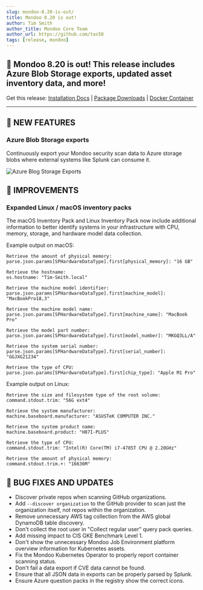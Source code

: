 ```yaml
---
slug: mondoo-8.20-is-out/
title: Mondoo 8.20 is out!
author: Tim Smith
author_title: Mondoo Core Team
author_url: https://github.com/tas50
tags: [release, mondoo]
---
```


## 🥳 Mondoo 8.20 is out! This release includes Azure Blob Storage exports, updated asset inventory data, and more!

Get this release: [Installation Docs](/cnspec/) | [Package Downloads](https://releases.mondoo.com/cnspec/) | [Docker Container](https://hub.docker.com/r/mondoo/cnspec)

---

## 🎉 NEW FEATURES

### Azure Blob Storage exports

Continuously export your Mondoo security scan data to Azure storage blobs where external systems like Splunk can consume it.

![Azure Blog Storage Exports](/img/releases/2023-07-25-mondoo-8.20-is-out/azure.png)

## 🧹 IMPROVEMENTS

### Expanded Linux / macOS inventory packs

The macOS Inventory Pack and Linux Inventory Pack now include additional information to better identify systems in your infrastructure with CPU, memory, storage, and hardware model data collection.

Example output on macOS:

```text
Retrieve the amount of physical memory:
parse.json.params[SPHardwareDataType].first[physical_memory]: "16 GB"

Retrieve the hostname:
os.hostname: "Tim-Smith.local"

Retrieve the machine model identifier:
parse.json.params[SPHardwareDataType].first[machine_model]: "MacBookPro18,3"

Retrieve the machine model name:
parse.json.params[SPHardwareDataType].first[machine_name]: "MacBook Pro"

Retrieve the model part number:
parse.json.params[SPHardwareDataType].first[model_number]: "MKGQ3LL/A"

Retrieve the system serial number:
parse.json.params[SPHardwareDataType].first[serial_number]: "GGJXG21234"

Retrieve the type of CPU:
parse.json.params[SPHardwareDataType].first[chip_type]: "Apple M1 Pro"
```

Example output on Linux:

```text
Retrieve the size and filesystem type of the root volume:
command.stdout.trim: "56G ext4"

Retrieve the system manufacturer:
machine.baseboard.manufacturer: "ASUSTeK COMPUTER INC."

Retrieve the system product name:
machine.baseboard.product: "H87I-PLUS"

Retrieve the type of CPU:
command.stdout.trim: "Intel(R) Core(TM) i7-4785T CPU @ 2.20GHz"

Retrieve the amount of physical memory:
command.stdout.trim.+: "16636M"
```

## 🐛 BUG FIXES AND UPDATES

- Discover private repos when scanning GitHub organizations.
- Add `--discover organization` to the GitHub provider to scan just the organization itself, not repos within the organization.
- Remove unnecessary AWS tag collection from the AWS global DynamoDB table discovery.
- Don't collect the root user in "Collect regular user" query pack queries.
- Add missing impact to CIS GKE Benchmark Level 1.
- Don't show the unnecessary Mondoo Job Environment platform overview information for Kubernetes assets.
- Fix the Mondoo Kubernetes Operator to properly report container scanning status.
- Don't fail a data export if CVE data cannot be found.
- Ensure that all JSON data in exports can be properly parsed by Splunk.
- Ensure Azure question packs in the registry show the correct icons.
